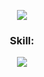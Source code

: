 <p align="center">
  <img src="mesh.avif" />
</p>

<p>
<h3 align="center">Skill:</h3>
<p align="center">
  <a href="https://skillicons.dev">
    <img src="https://skillicons.dev/icons?i=js,html,css,bootstrap,py,cs,dotnet,c,cpp,godot,unity" />
  </a>
</p> ⁠
